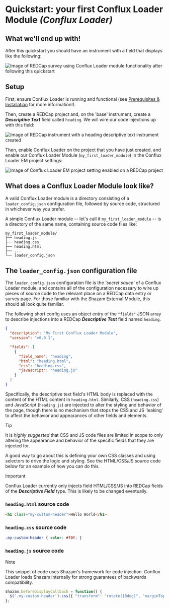 # Quickstart: your first Conflux Loader Module *(Conflux Loader)*

## What we'll end up with!

After this quickstart you should have an instrument with a field that displays
like the following:

![Image of REDCap survey using Conflux Loader module functionality after
 following this quickstart](./images/quickstart_final.png)

## Setup

First, ensure Conflux Loader is running and functional (see [Prerequisites &
Installation](./PrerequisitesAndInstallation.md) for more information!).

Then, create a REDCap project and, on the 'base' instrument, create a
***Descriptive Text*** field called `heading`. We will wire our code injections
up with this field:

![Image of REDCap instrument with a heading descriptive text instrument
 created](./images/quickstart_instrument.png)

Then, enable Conflux Loader on the project that you have just created, and
enable our Conflux Loader Module (`my_first_loader_module`) in the Conflux
Loader EM project settings:

![Image of Conflux Loader EM project setting enabled on a REDCap
 project](./images/quickstart_enable.png)


## What does a Conflux Loader Module look like?

A valid Conflux Loader module is a directory consisting of a
`loader_config.json` configuration file, followed by source code, structured in
whichever way you prefer.

A simple Conflux Loader module -- let's call it `my_first_loader_module` -- is a
directory of the same name, containing source code files like:

```
my_first_loader_module/
├── heading.js
├── heading.css
├── heading.html
├── ...
└── loader_config.json
```

## The `loader_config.json` configuration file

The `loader_config.json` configuration file is the *'secret sauce'* of a Conflux
Loader module, and contains all of the configuration necessary to wire up pieces
of source code to the relevant place on a REDCap data entry or survey page. For
those familiar with the Shazam External Module, this should all look quite
familiar.

The following short config uses an object entry of the `"fields"` JSON array to
describe injections into a REDCap ***Descriptive Text*** field named `heading`.

```json
{
  "description": "My First Conflux Loader Module",
  "version": "v0.0.1",

  "fields": [
    {
      "field_name": "heading",
      "html": "heading.html",
      "css": "heading.css",
      "javascript": "heading.js"
    }
  ]
}
```

Specifically, the descriptive text field's HTML body is replaced with the
content of the HTML content in `heading.html`. Similarly, CSS (`heading.css`)
and JavaScript (`heading.js`) are injected to alter the styling and behavior of
the page, though there is no mechanism that stops the CSS and JS 'leaking' to
affect the behavior and appearances of other fields and elements.

> [!TIP]
> It is *highly suggested* that CSS and JS code files are limited in scope to
> only altering the appearance and behavior of the specific fields that they
> are injected for.
>
> A good way to go about this is defining your own CSS classes and using
> selectors to drive the logic and styling. See the HTML/CSS/JS source
> code below for an example of how you can do this.


> [!IMPORTANT]
> Conflux Loader currently only injects field HTML/CSS/JS into REDCap fields of
> the ***Descriptive Field*** type. This is likely to be changed eventually.


### `heading.html` source code

```html
<h1 class="my-custom-header">Hello World</h1>
```

### `heading.css` source code

```css
.my-custom-header { color: #f0f; }
```

### `heading.js` source code

> [!NOTE]
> This snippet of code uses Shazam's framework for code injection. Conflux Loader
> loads Shazam internally for strong guarantees of backwards compatibility.

```js
Shazam.beforeDisplayCallback = function() {
  $('.my-custom-header').css({ "transform": "rotate(10deg)", "marginTop": "100px" });
};
```
